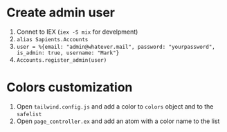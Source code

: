 # Create admin user
1. Connet to IEX (`iex -S mix` for develpment)
2. `alias Sapients.Accounts`
3. `user = %{email: "admin@whatever.mail", password: "yourpassword", is_admin: true, username: "Mark"}`
4. `Accounts.register_admin(user)`

# Colors customization
1. Open `tailwind.config.js` and add a color to `colors` object and to the `safelist`
2. Open `page_controller.ex` and add an atom with a color name to the list
